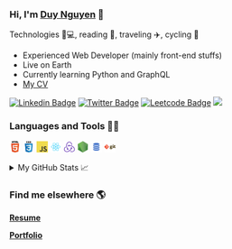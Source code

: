 ### Hi, I'm [Duy Nguyen](https://nhbduy.github.io/resume) 👋

Technologies 👨💻, reading 📖, traveling ✈️, cycling 🚴


- Experienced Web Developer (mainly front-end stuffs)
- Live on Earth
- Currently learning Python and GraphQL
- [My CV](https://drive.google.com/file/d/1i1jhRp6RTHh-0ETGdIYM4OKeb48rjPFf/view)

[![Linkedin Badge](https://img.shields.io/badge/-LinkedIn-blue?style=flat-square&logo=Linkedin&logoColor=white&link=https://www.linkedin.com/in/nhbduy)](https://www.linkedin.com/in/nhbduy)
[![Twitter Badge](https://img.shields.io/badge/-Twitter-1ca0f1?style=flat-square&labelColor=1ca0f1&logo=twitter&logoColor=white&link=https://twitter.com/nhbduy75)](https://twitter.com/nhbduy75)
[![Leetcode Badge](https://img.shields.io/badge/-Leetcode-blue?style=flat-square&logo=Leetcode&logoColor=white&link=https://leetcode.com/nhbduy)](https://leetcode.com/nhbduy)
![](https://visitor-badge.glitch.me/badge?page_id=nhbduy.nhbduy)


### Languages and Tools 👨‍💻
<code><img height="20" src="https://raw.githubusercontent.com/github/explore/80688e429a7d4ef2fca1e82350fe8e3517d3494d/topics/html/html.png"></code>
<code><img height="20" src="https://raw.githubusercontent.com/github/explore/80688e429a7d4ef2fca1e82350fe8e3517d3494d/topics/css/css.png"></code>
<code><img height="20" src="https://raw.githubusercontent.com/github/explore/80688e429a7d4ef2fca1e82350fe8e3517d3494d/topics/javascript/javascript.png"></code>
<code><img height="20" src="https://raw.githubusercontent.com/github/explore/80688e429a7d4ef2fca1e82350fe8e3517d3494d/topics/react/react.png"></code>
<code><img height="20" src="https://raw.githubusercontent.com/github/explore/5c058a388828bb5fde0bcafd4bc867b5bb3f26f3/topics/redux/redux.png"></code>
<code><img height="20" src="https://raw.githubusercontent.com/github/explore/80688e429a7d4ef2fca1e82350fe8e3517d3494d/topics/nodejs/nodejs.png"></code>
<code><img height="20" src="https://raw.githubusercontent.com/github/explore/80688e429a7d4ef2fca1e82350fe8e3517d3494d/topics/sql/sql.png"></code>
<code><img height="20" src="https://raw.githubusercontent.com/github/explore/80688e429a7d4ef2fca1e82350fe8e3517d3494d/topics/git/git.png"></code>


<details>
<summary>My GitHub Stats 📈</summary>
<p align="center"><img src="https://github-readme-stats.vercel.app/api?username=nhbduy&show_icons=true&theme=dracula" alt="nhbduy" /></p>
</details>


### Find me elsewhere 🌎
**[Resume](https://nhbduy.github.io/resume)**

**[Portfolio](https://nhbduy-portfolio.netlify.app)**
